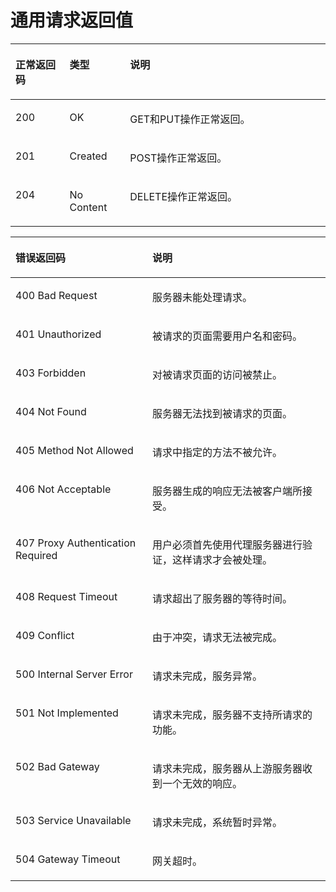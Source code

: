 # 通用请求返回值<a name="ZH-CN_TOPIC_0130865979"></a>

<a name="table1968875415331"></a>
<table><thead align="left"><tr id="row11846205433319"><th class="cellrowborder" valign="top" width="17.169999999999998%" id="mcps1.1.4.1.1"><p id="p384625463317"><a name="p384625463317"></a><a name="p384625463317"></a>正常返回码</p>
</th>
<th class="cellrowborder" valign="top" width="19.189999999999998%" id="mcps1.1.4.1.2"><p id="p17846454173314"><a name="p17846454173314"></a><a name="p17846454173314"></a>类型</p>
</th>
<th class="cellrowborder" valign="top" width="63.63999999999999%" id="mcps1.1.4.1.3"><p id="p128467548335"><a name="p128467548335"></a><a name="p128467548335"></a>说明</p>
</th>
</tr>
</thead>
<tbody><tr id="row128461954113319"><td class="cellrowborder" valign="top" width="17.169999999999998%" headers="mcps1.1.4.1.1 "><p id="p78461854133320"><a name="p78461854133320"></a><a name="p78461854133320"></a>200</p>
</td>
<td class="cellrowborder" valign="top" width="19.189999999999998%" headers="mcps1.1.4.1.2 "><p id="p3846115423311"><a name="p3846115423311"></a><a name="p3846115423311"></a>OK</p>
</td>
<td class="cellrowborder" valign="top" width="63.63999999999999%" headers="mcps1.1.4.1.3 "><p id="p984655416332"><a name="p984655416332"></a><a name="p984655416332"></a>GET和PUT操作正常返回。</p>
</td>
</tr>
<tr id="row1484613541332"><td class="cellrowborder" valign="top" width="17.169999999999998%" headers="mcps1.1.4.1.1 "><p id="p1284655483319"><a name="p1284655483319"></a><a name="p1284655483319"></a>201</p>
</td>
<td class="cellrowborder" valign="top" width="19.189999999999998%" headers="mcps1.1.4.1.2 "><p id="p9846954143316"><a name="p9846954143316"></a><a name="p9846954143316"></a>Created</p>
</td>
<td class="cellrowborder" valign="top" width="63.63999999999999%" headers="mcps1.1.4.1.3 "><p id="p7846105473312"><a name="p7846105473312"></a><a name="p7846105473312"></a>POST操作正常返回。</p>
</td>
</tr>
<tr id="row15846754123315"><td class="cellrowborder" valign="top" width="17.169999999999998%" headers="mcps1.1.4.1.1 "><p id="p19846115473318"><a name="p19846115473318"></a><a name="p19846115473318"></a>204</p>
</td>
<td class="cellrowborder" valign="top" width="19.189999999999998%" headers="mcps1.1.4.1.2 "><p id="p11846165463313"><a name="p11846165463313"></a><a name="p11846165463313"></a>No Content</p>
</td>
<td class="cellrowborder" valign="top" width="63.63999999999999%" headers="mcps1.1.4.1.3 "><p id="p1284612543337"><a name="p1284612543337"></a><a name="p1284612543337"></a>DELETE操作正常返回。</p>
</td>
</tr>
</tbody>
</table>

<a name="table18713954173315"></a>
<table><thead align="left"><tr id="row1784695416339"><th class="cellrowborder" valign="top" width="43.43%" id="mcps1.1.3.1.1"><p id="p20846115416333"><a name="p20846115416333"></a><a name="p20846115416333"></a>错误返回码</p>
</th>
<th class="cellrowborder" valign="top" width="56.57%" id="mcps1.1.3.1.2"><p id="p1884619542331"><a name="p1884619542331"></a><a name="p1884619542331"></a>说明</p>
</th>
</tr>
</thead>
<tbody><tr id="row9846115412338"><td class="cellrowborder" valign="top" width="43.43%" headers="mcps1.1.3.1.1 "><p id="p984635473312"><a name="p984635473312"></a><a name="p984635473312"></a>400 Bad Request</p>
</td>
<td class="cellrowborder" valign="top" width="56.57%" headers="mcps1.1.3.1.2 "><p id="p16846195410339"><a name="p16846195410339"></a><a name="p16846195410339"></a>服务器未能处理请求。</p>
</td>
</tr>
<tr id="row1084695483317"><td class="cellrowborder" valign="top" width="43.43%" headers="mcps1.1.3.1.1 "><p id="p16846205483319"><a name="p16846205483319"></a><a name="p16846205483319"></a>401 Unauthorized</p>
</td>
<td class="cellrowborder" valign="top" width="56.57%" headers="mcps1.1.3.1.2 "><p id="p8846165411331"><a name="p8846165411331"></a><a name="p8846165411331"></a>被请求的页面需要用户名和密码。</p>
</td>
</tr>
<tr id="row19846554113315"><td class="cellrowborder" valign="top" width="43.43%" headers="mcps1.1.3.1.1 "><p id="p16846954103311"><a name="p16846954103311"></a><a name="p16846954103311"></a>403 Forbidden</p>
</td>
<td class="cellrowborder" valign="top" width="56.57%" headers="mcps1.1.3.1.2 "><p id="p18846754113313"><a name="p18846754113313"></a><a name="p18846754113313"></a>对被请求页面的访问被禁止。</p>
</td>
</tr>
<tr id="row11846154163313"><td class="cellrowborder" valign="top" width="43.43%" headers="mcps1.1.3.1.1 "><p id="p18846115415337"><a name="p18846115415337"></a><a name="p18846115415337"></a>404 Not Found</p>
</td>
<td class="cellrowborder" valign="top" width="56.57%" headers="mcps1.1.3.1.2 "><p id="p1784655483311"><a name="p1784655483311"></a><a name="p1784655483311"></a>服务器无法找到被请求的页面。</p>
</td>
</tr>
<tr id="row58461754163314"><td class="cellrowborder" valign="top" width="43.43%" headers="mcps1.1.3.1.1 "><p id="p138466545337"><a name="p138466545337"></a><a name="p138466545337"></a>405 Method Not Allowed</p>
</td>
<td class="cellrowborder" valign="top" width="56.57%" headers="mcps1.1.3.1.2 "><p id="p18846175416331"><a name="p18846175416331"></a><a name="p18846175416331"></a>请求中指定的方法不被允许。</p>
</td>
</tr>
<tr id="row1584611543335"><td class="cellrowborder" valign="top" width="43.43%" headers="mcps1.1.3.1.1 "><p id="p12846054103313"><a name="p12846054103313"></a><a name="p12846054103313"></a>406 Not Acceptable</p>
</td>
<td class="cellrowborder" valign="top" width="56.57%" headers="mcps1.1.3.1.2 "><p id="p198461854193310"><a name="p198461854193310"></a><a name="p198461854193310"></a>服务器生成的响应无法被客户端所接受。</p>
</td>
</tr>
<tr id="row884685443310"><td class="cellrowborder" valign="top" width="43.43%" headers="mcps1.1.3.1.1 "><p id="p1084675443314"><a name="p1084675443314"></a><a name="p1084675443314"></a>407 Proxy Authentication Required</p>
</td>
<td class="cellrowborder" valign="top" width="56.57%" headers="mcps1.1.3.1.2 "><p id="p6846954133317"><a name="p6846954133317"></a><a name="p6846954133317"></a>用户必须首先使用代理服务器进行验证，这样请求才会被处理。</p>
</td>
</tr>
<tr id="row128463543338"><td class="cellrowborder" valign="top" width="43.43%" headers="mcps1.1.3.1.1 "><p id="p7846454113315"><a name="p7846454113315"></a><a name="p7846454113315"></a>408 Request Timeout</p>
</td>
<td class="cellrowborder" valign="top" width="56.57%" headers="mcps1.1.3.1.2 "><p id="p784616548336"><a name="p784616548336"></a><a name="p784616548336"></a>请求超出了服务器的等待时间。</p>
</td>
</tr>
<tr id="row10846185463314"><td class="cellrowborder" valign="top" width="43.43%" headers="mcps1.1.3.1.1 "><p id="p16846125416338"><a name="p16846125416338"></a><a name="p16846125416338"></a>409 Conflict</p>
</td>
<td class="cellrowborder" valign="top" width="56.57%" headers="mcps1.1.3.1.2 "><p id="p13846354203319"><a name="p13846354203319"></a><a name="p13846354203319"></a>由于冲突，请求无法被完成。</p>
</td>
</tr>
<tr id="row1184605483317"><td class="cellrowborder" valign="top" width="43.43%" headers="mcps1.1.3.1.1 "><p id="p208462547339"><a name="p208462547339"></a><a name="p208462547339"></a>500 Internal Server Error</p>
</td>
<td class="cellrowborder" valign="top" width="56.57%" headers="mcps1.1.3.1.2 "><p id="p684685412334"><a name="p684685412334"></a><a name="p684685412334"></a>请求未完成，服务异常。</p>
</td>
</tr>
<tr id="row884614549330"><td class="cellrowborder" valign="top" width="43.43%" headers="mcps1.1.3.1.1 "><p id="p1984695423310"><a name="p1984695423310"></a><a name="p1984695423310"></a>501 Not Implemented</p>
</td>
<td class="cellrowborder" valign="top" width="56.57%" headers="mcps1.1.3.1.2 "><p id="p10846125410339"><a name="p10846125410339"></a><a name="p10846125410339"></a>请求未完成，服务器不支持所请求的功能。</p>
</td>
</tr>
<tr id="row16846254163313"><td class="cellrowborder" valign="top" width="43.43%" headers="mcps1.1.3.1.1 "><p id="p1784675483317"><a name="p1784675483317"></a><a name="p1784675483317"></a>502 Bad Gateway</p>
</td>
<td class="cellrowborder" valign="top" width="56.57%" headers="mcps1.1.3.1.2 "><p id="p18464544339"><a name="p18464544339"></a><a name="p18464544339"></a>请求未完成，服务器从上游服务器收到一个无效的响应。</p>
</td>
</tr>
<tr id="row684619546330"><td class="cellrowborder" valign="top" width="43.43%" headers="mcps1.1.3.1.1 "><p id="p19846115483318"><a name="p19846115483318"></a><a name="p19846115483318"></a>503 Service Unavailable</p>
</td>
<td class="cellrowborder" valign="top" width="56.57%" headers="mcps1.1.3.1.2 "><p id="p148461654193318"><a name="p148461654193318"></a><a name="p148461654193318"></a>请求未完成，系统暂时异常。</p>
</td>
</tr>
<tr id="row12846155403320"><td class="cellrowborder" valign="top" width="43.43%" headers="mcps1.1.3.1.1 "><p id="p8846155416332"><a name="p8846155416332"></a><a name="p8846155416332"></a>504 Gateway Timeout</p>
</td>
<td class="cellrowborder" valign="top" width="56.57%" headers="mcps1.1.3.1.2 "><p id="p1984619542331"><a name="p1984619542331"></a><a name="p1984619542331"></a>网关超时。</p>
</td>
</tr>
</tbody>
</table>

